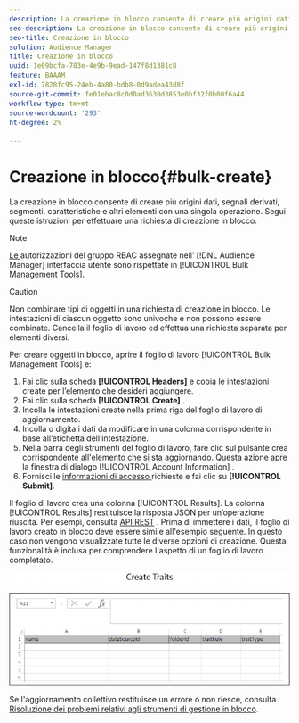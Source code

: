 ```yaml
---
description: La creazione in blocco consente di creare più origini dati, segnali derivati, segmenti, caratteristiche e altri elementi con una singola operazione. Segui queste istruzioni per effettuare una richiesta di creazione in blocco.
seo-description: La creazione in blocco consente di creare più origini dati, segnali derivati, segmenti, caratteristiche e altri elementi con una singola operazione. Segui queste istruzioni per effettuare una richiesta di creazione in blocco.
seo-title: Creazione in blocco
solution: Audience Manager
title: Creazione in blocco
uuid: 1e09bcfa-783e-4e9b-9ead-147f8d1381c8
feature: BAAAM
exl-id: 7828fc95-24eb-4a80-bdb8-0d9adea43d8f
source-git-commit: fe01ebac8c0d0ad3630d3853e0bf32f0b00f6a44
workflow-type: tm+mt
source-wordcount: '293'
ht-degree: 2%

---
```


# Creazione in blocco{#bulk-create}

La creazione in blocco consente di creare più origini dati, segnali derivati, segmenti, caratteristiche e altri elementi con una singola operazione. Segui queste istruzioni per effettuare una richiesta di creazione in blocco.

<!-- 

t_bulk_create.xml

 -->

>[!NOTE]
>
>[Le ](../../features/administration/administration-overview.md) autorizzazioni del gruppo RBAC assegnate nell’ [!DNL Audience Manager] interfaccia utente sono rispettate in  [!UICONTROL Bulk Management Tools].

>[!CAUTION]
>
>Non combinare tipi di oggetti in una richiesta di creazione in blocco. Le intestazioni di ciascun oggetto sono univoche e non possono essere combinate. Cancella il foglio di lavoro ed effettua una richiesta separata per elementi diversi.

Per creare oggetti in blocco, aprire il foglio di lavoro [!UICONTROL Bulk Management Tools] e:

1. Fai clic sulla scheda **[!UICONTROL Headers]** e copia le intestazioni create per l’elemento che desideri aggiungere.
2. Fai clic sulla scheda **[!UICONTROL Create]** .
3. Incolla le intestazioni create nella prima riga del foglio di lavoro di aggiornamento.
4. Incolla o digita i dati da modificare in una colonna corrispondente in base all’etichetta dell’intestazione.
5. Nella barra degli strumenti del foglio di lavoro, fare clic sul pulsante crea corrispondente all&#39;elemento che si sta aggiornando.
Questa azione apre la finestra di dialogo [!UICONTROL Account Information] .
6. Fornisci le [informazioni di accesso ](../../reference/bulk-management-tools/bulk-management-intro.md#auth-reqs) richieste e fai clic su **[!UICONTROL Submit]**.

Il foglio di lavoro crea una colonna [!UICONTROL Results]. La colonna [!UICONTROL Results] restituisce la risposta JSON per un’operazione riuscita. Per esempi, consulta [API REST](../../api/rest-api-main/rest-api-main.md) . Prima di immettere i dati, il foglio di lavoro creato in blocco deve essere simile all&#39;esempio seguente. In questo caso non vengono visualizzate tutte le diverse opzioni di creazione. Questa funzionalità è inclusa per comprendere l&#39;aspetto di un foglio di lavoro completato.

![](assets/cretetraits.png)

Se l&#39;aggiornamento collettivo restituisce un errore o non riesce, consulta [Risoluzione dei problemi relativi agli strumenti di gestione in blocco](../../reference/bulk-management-tools/bulk-troubleshooting.md).

